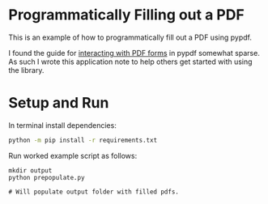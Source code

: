 # Programmatically Filling out a PDF

This is an example of how to programmatically fill out a PDF using pypdf.

I found the guide for [interacting with PDF
forms](https://pypdf.readthedocs.io/en/stable/user/forms.html) in pypdf
somewhat sparse. As such I wrote this application note to help others get
started with using the library.

# Setup and Run

In terminal install dependencies:
```zsh
python -m pip install -r requirements.txt
```

Run worked example script as follows:
```
mkdir output
python prepopulate.py

# Will populate output folder with filled pdfs.
```
